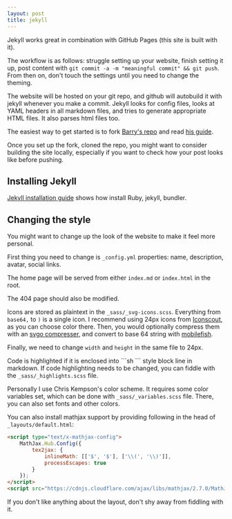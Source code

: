 ```yaml
---
layout: post
title: jekyll
---
```


Jekyll works great in combination with GitHub Pages (this site is built with it).

The workflow is as follows: struggle setting up your website, finish setting it up, 
post content with `git commit -a -m "meaningful commit" && git push`. From then on,
don't touch the settings until you need to change the theming.

The website will be hosted on your git repo, and github will autobuild it with jekyll 
whenever you make a commit. Jekyll looks for config files, looks at YAML headers in all 
markdown files, and tries to generate appropriate HTML files. It also parses html files too.

The easiest way to get started is to fork [Barry's repo](https://github.com/barryclark/jekyll-now)
and read [his guide](https://www.smashingmagazine.com/2014/08/build-blog-jekyll-github-pages/).

Once you set up the fork, cloned the repo, you might want to consider building the site locally, 
especially if you want to check how your post looks like before pushing.

## Installing Jekyll

[Jekyll installation guide](https://jekyllrb.com/docs/installation/ubuntu/) shows how install Ruby, jekyll, bundler.

## Changing the style

You might want to change up the look of the website to make it feel more personal.

First thing you need to change is `_config.yml` properties: name, description, avatar, social links.

The home page will be served from either `index.md` or `index.html` in the root. 

The 404 page should also be modified.

Icons are stored as plaintext in the `_sass/_svg-icons.scss`. Everything from `base64,` to `)`
is a single icon. I recommend using 24px icons from [Iconscout](https://iconscout.com), as you 
can choose color there. Then, you would optionally compress them with an [svgo compresser](https://github.com/svg/svgo),
and convert to base 64 string with [mobilefish](https://www.mobilefish.com/services/base64/base64.php).

Finally, we need to change `width` and `height` in the same file to 24px.

Code is highlighted if it is enclosed into  \`\`\`sh \`\`\` style block line in markdown.
If code highlighting needs to be changed, you can fiddle with the `_sass/_highlights.scss` file.

Personally I use Chris Kempson's color scheme. It requires some color variables set, which can be done 
with `_sass/_variables.scss` file. There, you can also set fonts and other colors.

You can also install mathjax support by providing following in the head of `_layouts/default.html`:

```html
<script type="text/x-mathjax-config">
    MathJax.Hub.Config({
        tex2jax: {
            inlineMath: [['$', '$'], ['\\(', '\\)']],
            processEscapes: true
        }
    });
</script>
<script src="https://cdnjs.cloudflare.com/ajax/libs/mathjax/2.7.0/MathJax.js?config=TeX-AMS-MML_HTMLorMML" type="text/javascript"></script>
```

If you don't like anything about the layout, don't shy away from fiddling with it.
